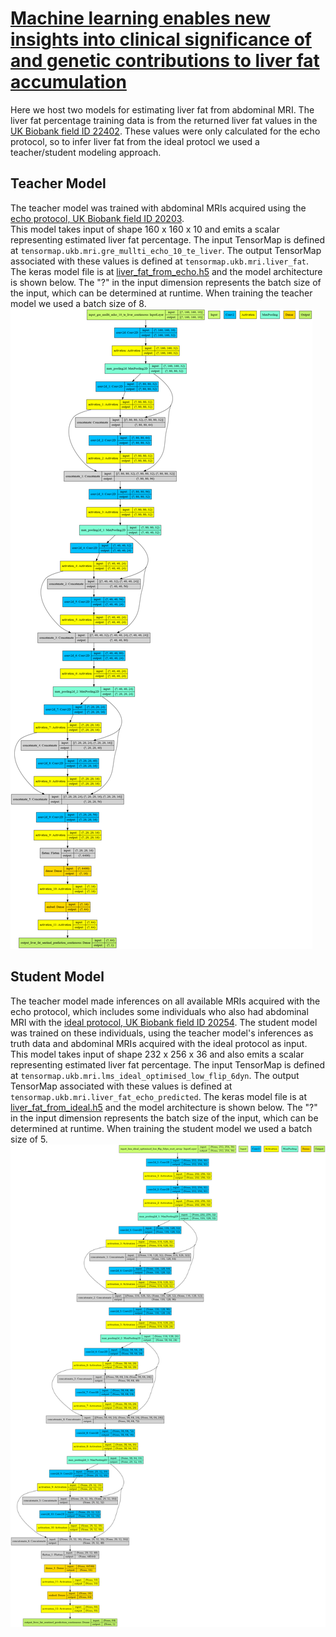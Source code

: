 # [Machine learning enables new insights into clinical significance of and genetic contributions to liver fat accumulation](https://www.ncbi.nlm.nih.gov/pmc/articles/PMC8699145/)

Here we host two models for estimating liver fat from abdominal MRI. 
The liver fat percentage training data is from the returned liver fat values in the [UK Biobank field ID 22402](https://biobank.ctsu.ox.ac.uk/crystal/field.cgi?id=22402).  These values were only calculated for the echo protocol, so to infer liver fat from the ideal protocl we used a teacher/student modeling approach.

## Teacher Model
The teacher model was trained with abdominal MRIs acquired using the [echo protocol, UK Biobank field ID 20203](https://biobank.ctsu.ox.ac.uk/crystal/field.cgi?id=20203).  
This model takes input of shape 160 x 160 x 10 and emits a scalar representing estimated liver fat percentage.
The input TensorMap is defined at `tensormap.ukb.mri.gre_mullti_echo_10_te_liver`.
The output TensorMap associated with these values is defined at `tensormap.ukb.mri.liver_fat`.
The keras model file is at [liver_fat_from_echo.h5](liver_fat_from_echo.h5) and the model architecture is shown below.  The "?" in the input dimension represents the batch size of the input, which can be determined at runtime.  When training the teacher model we used a batch size of 8.
![](liver_fat_from_echo_teacher_model.png)


## Student Model
The teacher model made inferences on all available MRIs acquired with the echo protocol, which includes some individuals who also had abdominal MRI with the [ideal protocol,  UK Biobank field ID 20254](https://biobank.ctsu.ox.ac.uk/crystal/field.cgi?id=20254).
The student model was trained on these individuals, using the teacher model's inferences as truth data and abdominal MRIs acquired with the ideal protocol as input.  
This model takes input of shape 232 x 256 x 36 and also emits a scalar representing estimated liver fat percentage.
The input TensorMap is defined at `tensormap.ukb.mri.lms_ideal_optimised_low_flip_6dyn`.
The output TensorMap associated with these values is defined at `tensormap.ukb.mri.liver_fat_echo_predicted`. 
The keras model file is at [liver_fat_from_ideal.h5](liver_fat_from_ideal.h5) and the model architecture is shown below. The "?" in the input dimension represents the batch size of the input, which can be determined at runtime.  When training the student model we used a batch size of 5.
![](liver_fat_from_ideal_student_model.png)
